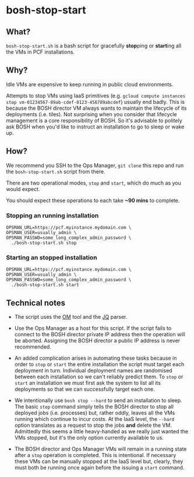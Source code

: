 # bosh-stop-start

## What?

`bosh-stop-start.sh` is a bash script for gracefully **stop**ping or **start**ing all the VMs in PCF installations.

## Why?

Idle VMs are expensive to keep running in public cloud environments.

Attempts to stop VMs using IaaS primitives (e.g. `gcloud compute instances stop vm-01234567-89ab-cdef-0123-456789abcdef`) usually end badly.  This is because the BOSH director VM always wants to maintain the lifecycle of its deployments (i.e. tiles).  Not surprising when you consider that lifecycle management is a core responsibility of BOSH.  So it's advisable to politely ask BOSH when you'd like to instruct an installation to go to sleep or wake up.

## How?

We recommend you SSH to the Ops Manager, `git clone` this repo and run the `bosh-stop-start.sh` script from there.

There are two operational modes, `stop` and `start`, which do much as you would expect.

You should expect these operations to each take **~90 mins** to complete.

### Stopping an running installation

```no-highlight
OPSMAN_URL=https://pcf.myinstance.mydomain.com \
OPSMAN_USER=usually_admin \
OPSMAN_PASSWD=some_long_complex_admin_password \
  ./bosh-stop-start.sh stop
```

### Starting an stopped installation

```no-highlight
OPSMAN_URL=https://pcf.myinstance.mydomain.com \
OPSMAN_USER=usually_admin \
OPSMAN_PASSWD=some_long_complex_admin_password \
  ./bosh-stop-start.sh start
```

## Technical notes

* The script uses the [OM](https://github.com/pivotal-cf/om) tool and the [JQ](https://stedolan.github.io/jq/) parser.

* Use the Ops Manager as a host for this script.  If the script fails to connect to the BOSH director private IP address then the operation will be aborted.  Assigning the BOSH director a public IP address is never recommended.

* An added complication arises in automating these tasks because in order to `stop` or `start` the entire installation the script must target each deployment in turn.  Individual deployment names are randomised between each installation so we can't reliably predict them.  To `stop` or `start` an installation we must first ask the system to list all its deployments so that we can successfully target each one.

* We intentionally use `bosh stop --hard` to send an installation to sleep.  The basic `stop` command simply tells the BOSH director to stop all deployed jobs (i.e. processes) but, rather oddly, leaves all the VMs running which continue to incur costs.  At the IaaS level, the `--hard` option translates as a request to stop the jobs **and** delete the VM.  Admittedly this seems a little heavy-handed as we really just wanted the VMs stopped, but it's the only option currently available to us.

* The BOSH director and Ops Manager VMs will remain in a running state after a `stop` operation is completed.  This is intentional.  If necessary these VMs can be manually stopped at the IaaS level but, clearly, they must both be running once again before the issuing a `start` command.